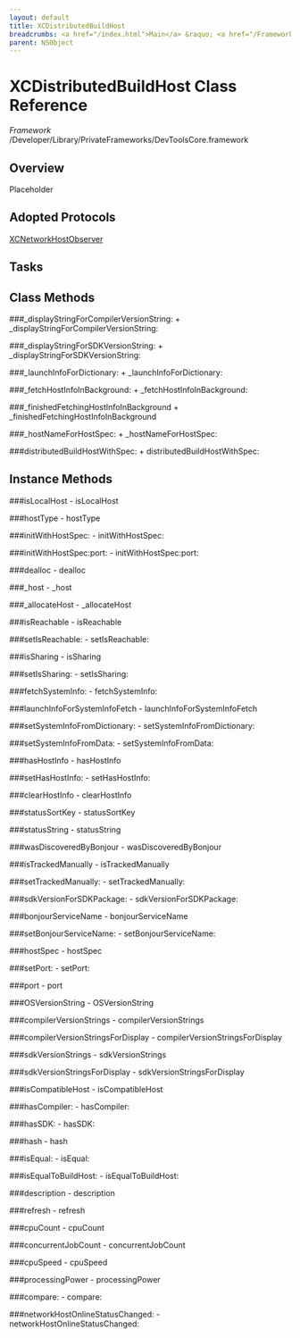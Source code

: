 ```yaml
---
layout: default
title: XCDistributedBuildHost
breadcrumbs: <a href="/index.html">Main</a> &raquo; <a href="/Frameworks.html">Framework</a> &raquo; <a href="/Frameworks/DevToolsCore.html">DevToolsCore</a> &raquo; XCDistributedBuildHost
parent: NSObject 
---
```

# XCDistributedBuildHost Class Reference

*Framework* /Developer/Library/PrivateFrameworks/DevToolsCore.framework

## Overview

Placeholder

## Adopted Protocols

[XCNetworkHostObserver]()

## Tasks

## Class Methods

<a name="+_displayStringForCompilerVersionString:"></a>
###_displayStringForCompilerVersionString:
    + _displayStringForCompilerVersionString:

<a name="+_displayStringForSDKVersionString:"></a>
###_displayStringForSDKVersionString:
    + _displayStringForSDKVersionString:

<a name="+_launchInfoForDictionary:"></a>
###_launchInfoForDictionary:
    + _launchInfoForDictionary:

<a name="+_fetchHostInfoInBackground:"></a>
###_fetchHostInfoInBackground:
    + _fetchHostInfoInBackground:

<a name="+_finishedFetchingHostInfoInBackground"></a>
###_finishedFetchingHostInfoInBackground
    + _finishedFetchingHostInfoInBackground

<a name="+_hostNameForHostSpec:"></a>
###_hostNameForHostSpec:
    + _hostNameForHostSpec:

<a name="+distributedBuildHostWithSpec:"></a>
###distributedBuildHostWithSpec:
    + distributedBuildHostWithSpec:

## Instance Methods

<a name="-isLocalHost"></a>
###isLocalHost
    - isLocalHost

<a name="-hostType"></a>
###hostType
    - hostType

<a name="-initWithHostSpec:"></a>
###initWithHostSpec:
    - initWithHostSpec:

<a name="-initWithHostSpec:port:"></a>
###initWithHostSpec:port:
    - initWithHostSpec:port:

<a name="-dealloc"></a>
###dealloc
    - dealloc

<a name="-_host"></a>
###_host
    - _host

<a name="-_allocateHost"></a>
###_allocateHost
    - _allocateHost

<a name="-isReachable"></a>
###isReachable
    - isReachable

<a name="-setIsReachable:"></a>
###setIsReachable:
    - setIsReachable:

<a name="-isSharing"></a>
###isSharing
    - isSharing

<a name="-setIsSharing:"></a>
###setIsSharing:
    - setIsSharing:

<a name="-fetchSystemInfo:"></a>
###fetchSystemInfo:
    - fetchSystemInfo:

<a name="-launchInfoForSystemInfoFetch"></a>
###launchInfoForSystemInfoFetch
    - launchInfoForSystemInfoFetch

<a name="-setSystemInfoFromDictionary:"></a>
###setSystemInfoFromDictionary:
    - setSystemInfoFromDictionary:

<a name="-setSystemInfoFromData:"></a>
###setSystemInfoFromData:
    - setSystemInfoFromData:

<a name="-hasHostInfo"></a>
###hasHostInfo
    - hasHostInfo

<a name="-setHasHostInfo:"></a>
###setHasHostInfo:
    - setHasHostInfo:

<a name="-clearHostInfo"></a>
###clearHostInfo
    - clearHostInfo

<a name="-statusSortKey"></a>
###statusSortKey
    - statusSortKey

<a name="-statusString"></a>
###statusString
    - statusString

<a name="-wasDiscoveredByBonjour"></a>
###wasDiscoveredByBonjour
    - wasDiscoveredByBonjour

<a name="-isTrackedManually"></a>
###isTrackedManually
    - isTrackedManually

<a name="-setTrackedManually:"></a>
###setTrackedManually:
    - setTrackedManually:

<a name="-sdkVersionForSDKPackage:"></a>
###sdkVersionForSDKPackage:
    - sdkVersionForSDKPackage:

<a name="-bonjourServiceName"></a>
###bonjourServiceName
    - bonjourServiceName

<a name="-setBonjourServiceName:"></a>
###setBonjourServiceName:
    - setBonjourServiceName:

<a name="-hostSpec"></a>
###hostSpec
    - hostSpec

<a name="-setPort:"></a>
###setPort:
    - setPort:

<a name="-port"></a>
###port
    - port

<a name="-OSVersionString"></a>
###OSVersionString
    - OSVersionString

<a name="-compilerVersionStrings"></a>
###compilerVersionStrings
    - compilerVersionStrings

<a name="-compilerVersionStringsForDisplay"></a>
###compilerVersionStringsForDisplay
    - compilerVersionStringsForDisplay

<a name="-sdkVersionStrings"></a>
###sdkVersionStrings
    - sdkVersionStrings

<a name="-sdkVersionStringsForDisplay"></a>
###sdkVersionStringsForDisplay
    - sdkVersionStringsForDisplay

<a name="-isCompatibleHost"></a>
###isCompatibleHost
    - isCompatibleHost

<a name="-hasCompiler:"></a>
###hasCompiler:
    - hasCompiler:

<a name="-hasSDK:"></a>
###hasSDK:
    - hasSDK:

<a name="-hash"></a>
###hash
    - hash

<a name="-isEqual:"></a>
###isEqual:
    - isEqual:

<a name="-isEqualToBuildHost:"></a>
###isEqualToBuildHost:
    - isEqualToBuildHost:

<a name="-description"></a>
###description
    - description

<a name="-refresh"></a>
###refresh
    - refresh

<a name="-cpuCount"></a>
###cpuCount
    - cpuCount

<a name="-concurrentJobCount"></a>
###concurrentJobCount
    - concurrentJobCount

<a name="-cpuSpeed"></a>
###cpuSpeed
    - cpuSpeed

<a name="-processingPower"></a>
###processingPower
    - processingPower

<a name="-compare:"></a>
###compare:
    - compare:

<a name="-networkHostOnlineStatusChanged:"></a>
###networkHostOnlineStatusChanged:
    - networkHostOnlineStatusChanged:

